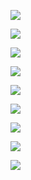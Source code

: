 ![](080.010.png)

![](080.020.png)

![](080.030.png)

![](080.040.png)

![](080.050.png)

![](080.060.png)

![](080.070.png)

![](080.080.png)

![](080.090.png)
